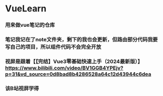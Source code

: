 # VueLearn
###  用来做vue笔记的仓库
### 笔记我记在了note文件夹，剩下的我也会更新，但路由部分代码我要写自己的项目，所以组件代码不会完全开放
### 视屏是跟着【【完结】Vue3零基础快速上手（2024最新版）】https://www.bilibili.com/video/BV1GGB4YPEjv?p=31&vd_source=0d8bad8b4286528a64c12d43944c6dea
### 该B站视屏学得


